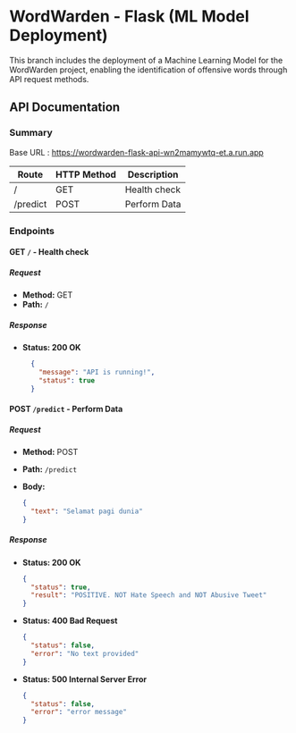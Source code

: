 # WordWarden - Flask (ML Model Deployment)

This branch includes the deployment of a Machine Learning Model for the WordWarden project, enabling the identification of offensive words through API request methods.

## API Documentation

### Summary

Base URL : https://wordwarden-flask-api-wn2mamywtq-et.a.run.app

| Route        | HTTP Method | Description               |
| ------------ | ----------- | ------------------------- |
| /            | GET         | Health check              |
| /predict     | POST        | Perform Data              |

### Endpoints

#### **GET `/` - Health check**

##### Request

- **Method:** GET
- **Path:** `/`

##### Response

- **Status: 200 OK**
  ```json
    {
      "message": "API is running!",
      "status": true
    }

  ```

#### POST `/predict` - Perform Data

##### Request

- **Method:** POST
- **Path:** `/predict`
- **Body:**

  ```json
  {
    "text": "Selamat pagi dunia"
  }
  ```

##### Response

- **Status: 200 OK**

  ```json
  {
    "status": true,
    "result": "POSITIVE. NOT Hate Speech and NOT Abusive Tweet"
  }
  ```
  
- **Status: 400 Bad Request**
  ```json
  {
    "status": false,
    "error": "No text provided"
  }
  ```

- **Status: 500 Internal Server Error**
  ```json
  {
    "status": false,
    "error": "error message"
  }
  ```
